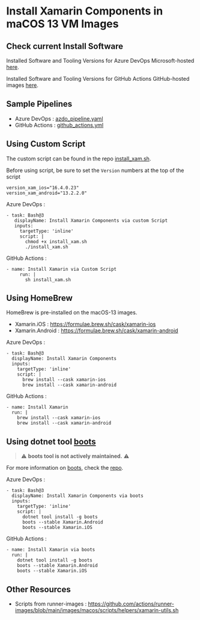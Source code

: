 # Install Xamarin Components in maCOS 13 VM Images

## Check current Install Software

Installed Software and Tooling Versions for Azure DevOps Microsoft-hosted [here](https://learn.microsoft.com/en-us/azure/devops/pipelines/agents/hosted?view=azure-devops&tabs=yaml#software).

Installed Software and Tooling Versions for GitHub Actions GitHub-hosted images [here](https://github.com/actions/runner-images/tree/main?tab=readme-ov-file#about).

## Sample Pipelines
 - Azure DevOps : [azdo_pipeline.yaml](/azdo_pipeline.yaml)
 - GitHub Actions : [github_actions.yml](.github/workflows/main.yml)

## Using Custom Script 

The custom script can be found in the repo [install_xam.sh](/install_xam.sh). 

Before using script, be sure to set the `Version` numbers at the top of the script 

```
version_xam_ios="16.4.0.23"
version_xam_android="13.2.2.0"
```

Azure DevOps : 

```
- task: Bash@3
   displayName: Install Xamarin Components via custom Script
   inputs:
     targetType: 'inline'
     script: |
       chmod +x install_xam.sh
       ./install_xam.sh
```

GitHub Actions :

```
- name: Install Xamarin via Custom Script
     run: |
       sh install_xam.sh
```

## Using HomeBrew 

HomeBrew is pre-installed on the macOS-13 images. 

- Xamarin.iOS : https://formulae.brew.sh/cask/xamarin-ios
- Xamarin.Android : https://formulae.brew.sh/cask/xamarin-android


Azure DevOps :

```
- task: Bash@3
  displayName: Install Xamarin Components
  inputs:
    targetType: 'inline'
    script: |
      brew install --cask xamarin-ios
      brew install --cask xamarin-android
```

GitHub Actions : 
```
- name: Install Xamarin
  run: |
    brew install --cask xamarin-ios
    brew install --cask xamarin-android
```

## Using dotnet tool [boots](https://github.com/jonathanpeppers/boots/tree/main) 

> :warning: **boots tool is not actively maintained.** :warning:

For more information on [boots](https://github.com/jonathanpeppers/boots/tree/main), check the [repo](https://github.com/jonathanpeppers/boots/tree/main?tab=readme-ov-file#boots). 

Azure DevOps :
```
- task: Bash@3
  displayName: Install Xamarin Components via boots
  inputs:
    targetType: 'inline'
    script: |
      dotnet tool install -g boots
      boots --stable Xamarin.Android
      boots --stable Xamarin.iOS
```

GitHub Actions : 
```
- name: Install Xamarin via boots
  run: |
    dotnet tool install -g boots
    boots --stable Xamarin.Android
    boots --stable Xamarin.iOS
```


## Other Resources 

- Scripts from runner-images : https://github.com/actions/runner-images/blob/main/images/macos/scripts/helpers/xamarin-utils.sh 

